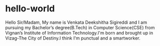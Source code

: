# hello-world


Hello Sir/Madam,
                 My name is Venkata Deekshitha Sigireddi and I am pursuing my Bachelor’s degree(B.Tech) in Computer Science(CSE) from Vignan’s Institute of Information Technology.I'm born and brought up in Vizag-The City of Destiny.I think I'm punctual and a smartworker.

